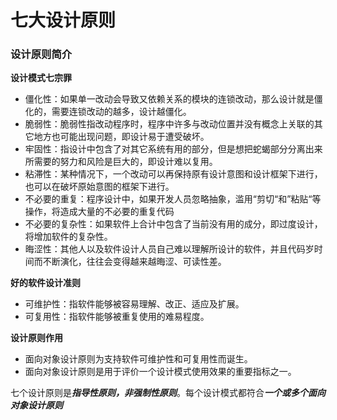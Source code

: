 # 七大设计原则

### 设计原则简介

**设计模式七宗罪**

- 僵化性：如果单一改动会导致又依赖关系的模块的连锁改动，那么设计就是僵化的，需要连锁改动的越多，设计越僵化。
- 脆弱性：脆弱性指改动程序时，程序中许多与改动位置并没有概念上关联的其它地方也可能出现问题，即设计易于遭受破坏。
- 牢固性：指设计中包含了对其它系统有用的部分，但是想把蛇蝎部分分离出来所需要的努力和风险是巨大的，即设计难以复用。
- 粘滞性：某种情况下，一个改动可以再保持原有设计意图和设计框架下进行，也可以在破坏原始意图的框架下进行。
- 不必要的重复：程序设计中，如果开发人员忽略抽象，滥用“剪切“和”粘贴“等操作，将造成大量的不必要的重复代码
- 不必要的复杂性：如果软件上合计中包含了当前没有用的成分，即过度设计，将增加软件的复杂性。
- 晦涩性：其他人以及软件设计人员自己难以理解所设计的软件，并且代码岁时间而不断演化，往往会变得越来越晦涩、可读性差。

**好的软件设计准则**

- 可维护性：指软件能够被容易理解、改正、适应及扩展。
- 可复用性：指软件能够被重复使用的难易程度。

**设计原则作用**

- 面向对象设计原则为支持软件可维护性和可复用性而诞生。
- 面向对象设计原则是用于评价一个设计模式使用效果的重要指标之一。

七个设计原则是***指导性原则，非强制性原则***。每个设计模式都符合***一个或多个面向对象设计原则***

